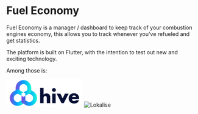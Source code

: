 # Fuel Economy

Fuel Economy is a manager / dashboard to keep track of your combustion engines economy, this allows you to track whenever you've refueled and get statistics.

The platform is built on Flutter, with the intention to test out new and exciting technology.

Among those is: 
<div style="align-text: center">
  <img src="https://raw.githubusercontent.com/hivedb/hive/master/.github/logo_transparent.svg?sanitize=true" alt="Flutter Hive" width="200"/>
  <img src="https://github.com/lokalise/i18n-ally/raw/screenshots/lokalise-logo.png?raw=true" alt="Lokalise" width="200"/>
</div>
